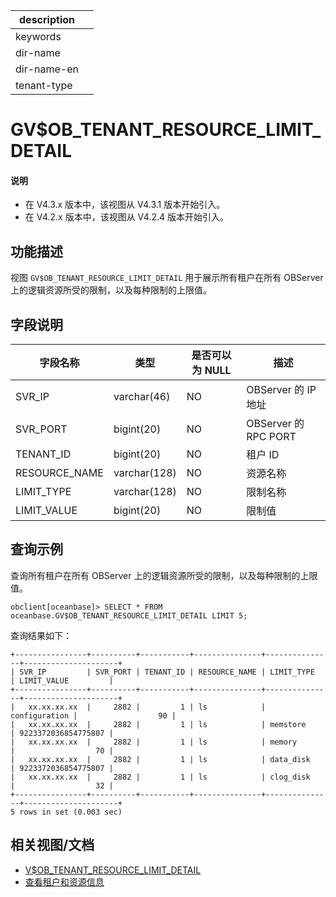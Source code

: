 |description||
|---|---|
|keywords||
|dir-name||
|dir-name-en||
|tenant-type||

# GV$OB_TENANT_RESOURCE_LIMIT_DETAIL

<main id="notice" type='explain'>
  <h4>说明</h4>
  <ul><li>在 V4.3.x 版本中，该视图从 V4.3.1 版本开始引入。</li><li>在 V4.2.x 版本中，该视图从 V4.2.4 版本开始引入。</li></ul>
</main>

## 功能描述

视图 `GV$OB_TENANT_RESOURCE_LIMIT_DETAIL` 用于展示所有租户在所有 OBServer 上的逻辑资源所受的限制，以及每种限制的上限值。

## 字段说明

| 字段名称  |  类型  | 是否可以为 NULL |     描述     |
|----------|--------|-----------------|-------------|
| SVR_IP               | varchar(46)  | NO   |  OBServer 的 IP 地址    |
| SVR_PORT             | bigint(20)   | NO   |  OBServer 的 RPC PORT    |
| TENANT_ID            | bigint(20)   | NO   |  租户 ID    |
| RESOURCE_NAME        | varchar(128) | NO   |  资源名称    |
| LIMIT_TYPE           | varchar(128) | NO   |  限制名称    |
| LIMIT_VALUE          | bigint(20)   | NO   |  限制值    |

## 查询示例

查询所有租户在所有 OBServer 上的逻辑资源所受的限制，以及每种限制的上限值。
	
```shell
obclient[oceanbase]> SELECT * FROM oceanbase.GV$OB_TENANT_RESOURCE_LIMIT_DETAIL LIMIT 5;
```

查询结果如下：

```shell
+----------------+----------+-----------+---------------+---------------+---------------------+
| SVR_IP         | SVR_PORT | TENANT_ID | RESOURCE_NAME | LIMIT_TYPE    | LIMIT_VALUE         |
+----------------+----------+-----------+---------------+---------------+---------------------+
|   xx.xx.xx.xx  |     2882 |         1 | ls            | configuration |                  90 |
|   xx.xx.xx.xx  |     2882 |         1 | ls            | memstore      | 9223372036854775807 |
|   xx.xx.xx.xx  |     2882 |         1 | ls            | memory        |                  70 |
|   xx.xx.xx.xx  |     2882 |         1 | ls            | data_disk     | 9223372036854775807 |
|   xx.xx.xx.xx  |     2882 |         1 | ls            | clog_disk     |                  32 |
+----------------+----------+-----------+---------------+---------------+---------------------+
5 rows in set (0.003 sec)
```


## 相关视图/文档

* [V$OB_TENANT_RESOURCE_LIMIT_DETAIL](18300.v-ob_tenant_resource_limit_detail-of-sys-tenant.md)
* [查看租户和资源信息](../../../../600.manage/200.tenant-management/600.common-tenant-operations/400.view-tenant-information.md)